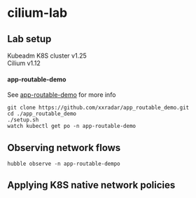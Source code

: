 # cilium-lab

## Lab setup
Kubeadm K8S cluster v1.25<br> 
Cilium v1.12<br>
#### app-routable-demo
See [app-routable-demo](https://github.com/xxradar/app_routable_demo) for more info<br> 
```
git clone https://github.com/xxradar/app_routable_demo.git
cd ./app_routable_demo
./setup.sh
watch kubectl get po -n app-routable-demo
```

## Observing network flows
```
hubble observe -n app-routable-dempo
```

## Applying K8S native network policies
